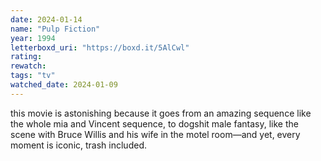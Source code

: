 ```yaml
---
date: 2024-01-14
name: "Pulp Fiction"
year: 1994
letterboxd_uri: "https://boxd.it/5AlCwl"
rating: 
rewatch: 
tags: "tv"
watched_date: 2024-01-09
---
```


this movie is astonishing because it goes from an amazing sequence like the whole mia and Vincent sequence, to dogshit male fantasy, like the scene with Bruce Willis and his wife in the motel room—and yet, every moment is iconic, trash included.
